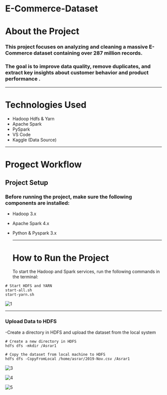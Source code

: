 # E-Commerce-Dataset
# About the Project
 ### This project focuses on analyzing and cleaning a massive E-Commerce dataset containing over 287 million records.
  ### The goal is to improve data quality, remove duplicates, and extract key insights about customer behavior and product performance . 
---
# Technologies Used 
- Hadoop Hdfs & Yarn
- Apache Spark
- PySpark
- VS Code
- Kaggle (Data Source)
---
# Progect Workflow

## Project Setup
### Before running the project, make sure the following components are installed:
- Hadoop 3.x
- Apache Spark 4.x
- Python & Pyspark 3.x

  ---
   # How to Run the Project
  To start the Hadoop and Spark services, run the following commands in the terminal:

``` 
# Start HDFS and YARN
start-all.sh
start-yarn.sh
```
![1](https://github.com/user-attachments/assets/4632fe58-d9e4-476d-b6d5-91f5106e9c4e)

----
### Upload Data to HDFS

  -Create a directory in HDFS and upload the dataset from the local system 
 ```
# Create a new directory in HDFS
hdfs dfs -mkdir /Asrar1

# Copy the dataset from local machine to HDFS
hdfs dfs -CopyFromLocal /home/asrar/2019-Nov.csv /Asrar1
``` 
![3](https://github.com/user-attachments/assets/73d06332-9e1e-462a-9c8f-b19657553cf3)

![4](https://github.com/user-attachments/assets/20a275c4-93bf-428e-baf5-eefd94e79f69)

![5](https://github.com/user-attachments/assets/9c727c7b-eb40-4ea6-b651-d012c0b66104)


